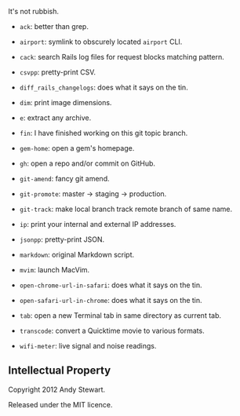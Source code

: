 It's not rubbish.

* `ack`: better than grep.

* `airport`: symlink to obscurely located `airport` CLI.

* `cack`: search Rails log files for request blocks matching pattern.

* `csvpp`: pretty-print CSV.

* `diff_rails_changelogs`: does what it says on the tin.

* `dim`: print image dimensions.

* `e`: extract any archive.

* `fin`: I have finished working on this git topic branch.

* `gem-home`: open a gem's homepage.

* `gh`: open a repo and/or commit on GitHub.

* `git-amend`: fancy git amend.

* `git-promote`: master → staging → production.

* `git-track`: make local branch track remote branch of same name.

* `ip`: print your internal and external IP addresses.

* `jsonpp`: pretty-print JSON.

* `markdown`: original Markdown script.

* `mvim`: launch MacVim.

* `open-chrome-url-in-safari`: does what it says on the tin.

* `open-safari-url-in-chrome`: does what it says on the tin.

* `tab`: open a new Terminal tab in same directory as current tab.

* `transcode`: convert a Quicktime movie to various formats.

* `wifi-meter`: live signal and noise readings.


## Intellectual Property

Copyright 2012 Andy Stewart.

Released under the MIT licence.
